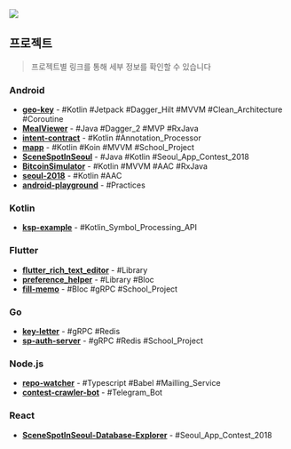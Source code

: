 <img src="https://github-readme-stats.vercel.app/api?username=namhyun-gu&show_icons=true" />

## 프로젝트

> 프로젝트별 링크를 통해 세부 정보를 확인할 수 있습니다

### Android

- **[geo-key](https://github.com/namhyun-gu/namhyun-gu/blob/master/projects/geo-key.md)** -
  #Kotlin #Jetpack #Dagger_Hilt #MVVM #Clean_Architecture #Coroutine
- **[MealViewer](https://github.com/namhyun-gu/namhyun-gu/blob/master/projects/MealViewer.md)** -
  #Java #Dagger_2 #MVP #RxJava
- **[intent-contract](https://github.com/namhyun-gu/intent-contract)** -
  #Kotlin #Annotation_Processor
- **[mapp](https://github.com/team-mapp/mapp)** -
  #Kotlin #Koin #MVVM #School_Project
- **[SceneSpotInSeoul](https://github.com/three-s/SceneSpotInSeoul)** -
  #Java #Kotlin #Seoul_App_Contest_2018
- **[BitcoinSimulator](https://github.com/namhyun-gu/BitcoinSimulator)** -
  #Kotlin #MVVM #AAC #RxJava
- **[seoul-2018](https://github.com/namhyun-gu/seoul-2018)** -
  #Kotlin #AAC
- **[android-playground](https://github.com/namhyun-gu/android-playground)** -
  #Practices

### Kotlin

- **[ksp-example](https://github.com/namhyun-gu/ksp-example)** - #Kotlin_Symbol_Processing_API

### Flutter

- **[flutter_rich_text_editor](https://github.com/namhyun-gu/flutter_rich_text_editor)** -
  #Library
- **[preference_helper](https://github.com/namhyun-gu/preference_helper)** -
  #Library #Bloc
- **[fill-memo](https://github.com/smu-gp/fill-memo)** -
  #Bloc #gRPC #School_Project

### Go

- **[key-letter](https://github.com/namhyun-gu/key-letter)** -
  #gRPC #Redis
- **[sp-auth-server](https://github.com/smu-gp/sp-auth-server)** -
  #gRPC #Redis #School_Project

### Node.js

- **[repo-watcher](https://github.com/namhyun-gu/repo-watcher)** -
  #Typescript #Babel #Mailling_Service
- **[contest-crawler-bot](https://github.com/namhyun-gu/contest-crawler-bot)** -
  #Telegram_Bot

### React

- **[SceneSpotInSeoul-Database-Explorer](https://github.com/three-s/SceneSpotInSeoul-Database-Explorer)** -
  #Seoul_App_Contest_2018
